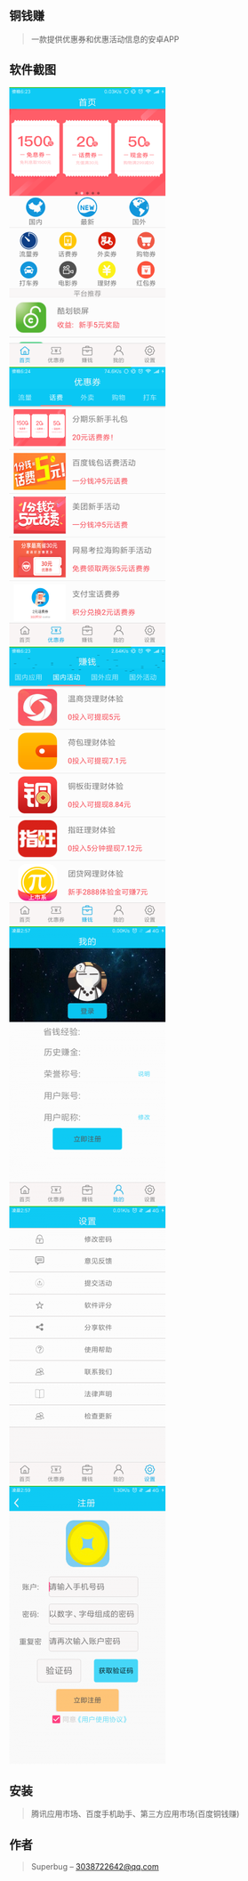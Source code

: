 ## 铜钱赚
> 一款提供优惠券和优惠活动信息的安卓APP
## 软件截图
![](./img/s_1.png) 
![](./img/s_2.png)   
![](./img/s_3.png)
![](./img/s_4.png)  
![](./img/s_5.png)
![](./img/s_6.png)  

## 安装
> 腾讯应用市场、百度手机助手、第三方应用市场(百度铜钱赚)

## 作者

> Superbug – 3038722642@qq.com
